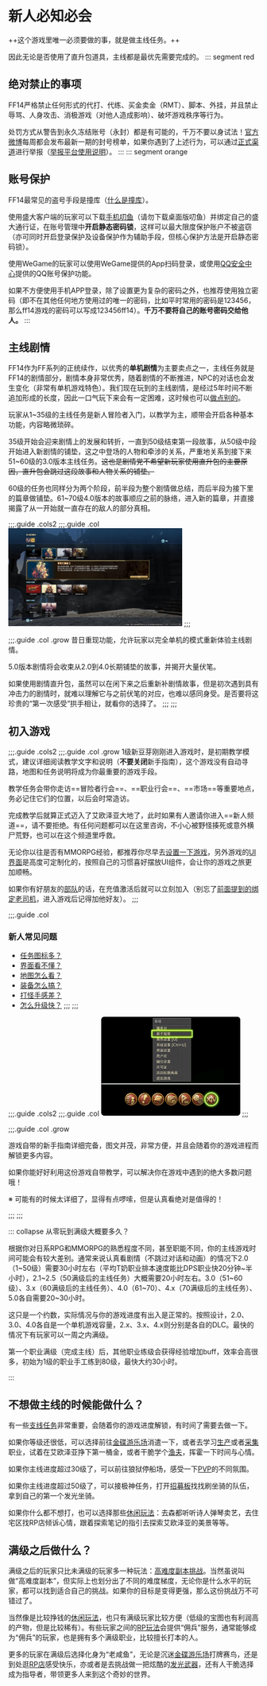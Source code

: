 # 新人必知必会

++这个游戏里唯一必须要做的事，就是做主线任务。++

<IncludePage file="_includes/basic/level.md" />

因此无论是否使用了直升包道具，主线都是最优先需要完成的。
::: segment red
## 绝对禁止的事项

FF14严格禁止任何形式的代打、代练、买金卖金（RMT）、脚本、外挂，并且禁止辱骂、人身攻击、消极游戏（对他人造成影响）、破坏游戏秩序等行为。

处罚方式从警告到永久冻结账号（永封）都是有可能的，千万不要以身试法！[官方微博](https://www.weibo.com/u/7316752765)每周都会发布最新一期的封号榜单，如果你遇到了上述行为，可以通过[正式渠道](https://actff1.web.sdo.com/project/20210621ffviolation/index.html#/index)进行举报（[举报平台使用说明](https://actff1.web.sdo.com/project/20210621ffviolation/index.html#/qa)）。
:::
::: segment orange
## 账号保护

FF14最常见的盗号手段是撞库（[什么是撞库](https://zhuanlan.zhihu.com/p/120341665)）。

使用盛大客户端的玩家可以下载[手机叨鱼](https://daoyu.sdo.com/#/)（请勿下载桌面版叨鱼）并绑定自己的盛大通行证，在账号管理中**开启静态密码锁**，这样可以最大限度保护账户不被盗窃（亦可同时开启登录保护及设备保护作为辅助手段，但核心保护方法是开启静态密码锁）。

使用WeGame的玩家可以使用WeGame提供的App扫码登录，或使用[QQ安全中心](https://aq.qq.com/cn2/index)提供的QQ账号保护功能。

如果不方便使用手机APP登录，除了设置更为复杂的密码之外，也推荐使用独立密码（即不在其他任何地方使用过的唯一的密码，比如平时常用的密码是123456，那么ff14游戏的密码可以写成123456ff14）。**千万不要将自己的账号密码交给他人。**
:::
## 主线剧情

FF14作为FF系列的正统续作，以优秀的**单机剧情**为主要卖点之一，主线任务就是FF14的剧情部分，剧情本身非常优秀，随着剧情的不断推进，NPC的对话也会发生变化（非常有单机游戏特色）。我们现在玩到的主线剧情，是经过5年时间不断追加形成的长度，因此一口气玩下来会有一定困难，这时候也可以[做点别的](#不想做主线的时候能做什么？)。

玩家从1~35级的主线任务是新人冒险者入门，以教学为主，顺带会开启各种基本功能，内容略微琐碎。

35级开始会迎来剧情上的发展和转折，一直到50级结束第一段故事，从50级中段开始进入新剧情的铺垫，这之中登场的人物和牵涉的关系，严重地关系到接下来51~60级的3.0版本主线任务。~~这也是剧情党不希望新玩家使用直升包的主要原因，直升包会跳过这段故事和人物关系的铺垫。~~

60级的任务也同样分为两个阶段，前半段为整个剧情做总结，而后半段为接下里的篇章做铺垫。61~70级4.0版本的故事顺应之前的脉络，进入新的篇章，并直接揭露了从一开始就一直存在的敌人的部分真相。

;;;.guide .cols2
;;;.guide .col
<img src="./core.assets/new-game.jpg" alt="New Game+ 界面" style="width: 350px;"/>
;;;

;;;.guide .col .grow
昔日重现功能，允许玩家以完全单机的模式重新体验主线剧情。

5.0版本剧情将会收束从2.0到4.0长期铺垫的故事，并揭开大量伏笔。

如果使用剧情直升包，虽然可以在闲下来之后重新补剧情故事，但是初次遇到具有冲击力的剧情时，就难以理解它与之前伏笔的对应，也难以感同身受。是否要将这珍贵的“第一次感受”拱手相让，就看你的选择了。
;;;
;;;

## 初入游戏

;;;.guide .cols2
;;;.guide .col .grow
1级新豆芽刚刚进入游戏时，是初期教学模式，建议详细阅读教学文字和说明（**不要关闭**新手指南），这个游戏没有自动寻路，地图和任务说明将成为你最重要的游戏手段。

教学任务会带你走访==冒险者行会==、==职业行会==、==市场==等重要地点，务必记住它们的位置，以后会时常造访。

完成教学后就算正式迈入了艾欧泽亚大地了，此时如果有人邀请你进入==新人频道==，请不要拒绝。有任何问题都可以在这里咨询，不小心被野怪揍死或意外横尸荒野，也可以在这个频道里呼救。

无论你以往是否有MMORPG经验，都推荐你尽早去[设置一下游戏](/basic/config.md)，另外游戏的[UI界面](/ui/know.md)是高度可定制化的，按照自己的习惯喜好摆放UI组件，会让你的游戏之旅更加顺畅。

如果你有好朋友的[部队](/topic/social.md#玩家部队)的话，在充值激活后就可以立刻加入（别忘了[前面提到的绑定老司机](/before/pay.md#萌新招待领多重福利)，进入游戏后记得加他好友）。
;;;

;;;.guide .col 
### 新人常见问题
* [任务图标多？](/basic/quest.md)
* [界面看不懂？](/ui/know.md)
* [地图怎么看？](/basic/map.md)
* [装备怎么搞？](/basic/equip.md)
* [打怪手感差？](/basic/battle.md)
* [怎么升级快？](/basic/levelup.md)
;;;
;;;

;;;.guide .cols2
;;;.guide .col
![](./core.assets/150142.png)
;;;

;;;.guide .col .grow

游戏自带的新手指南详细完备，图文并茂，非常方便，并且会随着你的游戏进程而解锁更多内容。

如果你能好好利用这份游戏自带教学，可以解决你在游戏中遇到的绝大多数问题哦！

※ 可能有的时候太详细了，显得有点啰嗦，但是认真看绝对是值得的！

;;;
;;;

::: collapse 从零玩到满级大概要多久？

根据你对日系RPG和MMORPG的熟悉程度不同，甚至职能不同，你的主线游戏时间可能会有较大差别。通常来说认真看剧情（不跳过对话和动画）的情况下2.0（1~50级）需要30小时左右（平均T奶职业排本速度能比DPS职业快20分钟~半小时），2.1~2.5（50满级后的主线任务）大概需要20小时左右。3.0（51~60级）、3.x（60满级后的主线任务）、4.0（61~70）、4.x（70满级后的主线任务）、5.0各自需要20~30小时。

这只是一个约数，实际情况与你的游戏进度有出入是正常的。按照设计，2.0、3.0、4.0各自是一个单机游戏容量，2.x、3.x、4.x则分别是各自的DLC。最快的情况下有玩家可以一周之内满级。

第一个职业满级（完成主线）后，其他职业练级会获得经验增加buff，效率会高很多，初始为1级的职业手工练到80级，最快大约30小时。

:::

## 不想做主线的时候能做什么？

有一些[支线任务](/basic/quest.md#重要任务)非常重要，会随着你的游戏进度解锁，有时间了需要去做一下。

如果你等级还很低，可以选择前往[金碟游乐场](/topic/goldsaucer.md)消遣一下，或者去学习[生产](/topic/craft.md)或者[采集](/topic/gather.md)职业，试着在艾欧泽亚挣下第一桶金，或者干脆学个[渔夫](/topic/gather.md)，挥霍一下时间与心情。

如果你主线进度超过30级了，可以前往狼狱停船场，感受一下[PVP](/topic/pvp.md)的不同氛围。

如果你主线进度超过50级了，可以接极神任务，打开[招募板](/basic/battle.md#招募)找找刷坐骑的队伍，拿到自己的第一个发光坐骑。

如果你什么都不想打，也可以选择那些[休闲玩法](/topic/relax.md)：去森都听听诗人弹琴卖艺，去住宅区找RP店倾诉心情，跟着探索笔记的指引去探索艾欧泽亚的美景等等。

## 满级之后做什么？

满级之后的玩家只比未满级的玩家多一种玩法：[高难度副本挑战](/topic/raid.md)。当然虽说叫做“高难度副本”，但实际上也划分出了不同的难度梯度，无论你是什么水平的玩家，都可以找到适合自己的挑战。如果你的目标是变得更强，那么这份挑战万不可错过了。

当然像是比较挣钱的[休闲玩法](/topic/battle.md)，也只有满级玩家比较方便（低级的宝图也有利润高的产物，但是比较稀有）。有些玩家之间的[RP玩法](/topic/relax.md#rp-角色扮演)会提供“佣兵”服务，通常能够成为“佣兵”的玩家，也是拥有多个满级职业，比较擅长打本的人。

更多的玩家在满级后选择化身为“老咸鱼”，无论是沉迷[金碟游乐场](/topic/goldsaucer.md)打牌赛鸟，还是到处逛[RP店](/topic/relax.md#rp-角色扮演)感受快乐，亦或者是去挑战做一把炫酷的[发光武器](/topic/shine.md)，还有人干脆选择成为指导者，带领更多人来到这个奇妙的世界。